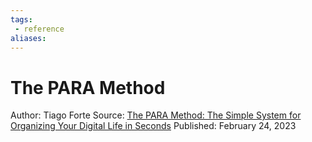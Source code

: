 ```yaml
---
tags:
 - reference
aliases:
---
```


# The PARA Method

Author: Tiago Forte
Source: [The PARA Method: The Simple System for Organizing Your Digital Life in Seconds](https://fortelabs.com/blog/para/)
Published: February 24, 2023
